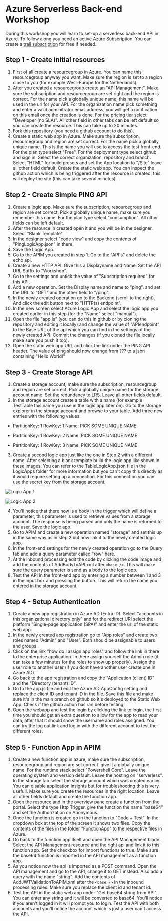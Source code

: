 # Azure Serverless Back-end Workshop

During this workshop you will learn to set-up a serverless back-end API in Azure. To follow along you need an active Azure Subscription. You can create a [trail subscription](https://azure.microsoft.com/en-us/pricing/offers/ms-azr-0044p/) for free if needed.

## Step 1 - Create initial resources

1. First of all create a resourcegroup in Azure. You can name this resourcegroup anyway you want. Make sure the region is set to a region close to you (for example West-Europe for the Netherlands).
2. After you created a resourcegroup create an "API Management". Make sure the subscription and resourcegroup are set right and the region is correct. For the name pick a globally unique name, this name will be used in the url for your API. For the organization name pick something and enter a valid adminitrator email address, you will get a notification on this email once the creation is done. For the pricing tier select "Developer (no SLA)". All other field in other tabs can be left default so you can create the resource. This can take up to 20 minutes.
3. Fork this repository (you need a github account to do this).
4. Create a static web app in Azure. Make sure the subscription, resourcegroup and region are set correct. For the name pick a globally unique name. This is the name you will use to access the test front-end. For the plan type select "Free". For the deployment type select github and sign in. Select the correct organization, repository and branch. Select "HTML" for build presets and set the App location to "/Site" leave all other field default. Create the static web app. You can inspect the github action which is being triggered after the resource is created, this will deploy the site (this can take several minutes).

## Step 2 - Create Simple PING API

1. Create a logic app. Make sure the subscription, resourcegroup and region are set correct. Pick a globally unique name, make sure you remember this name. For the plan type select "consumption". All other fields can be left default.
2. After the resource in created open it and you will be in the designer. Select "Blank Template".
3. In the designer select "code view" and copy the contents of "PingLogicApp.json" in there.
4. Save the Logic App.
5. Go to the APIM you created in step 1. Go to the "API's" and delete the echo api.
6. Create a new HTTP API. Give this a Displayname and Name. Set the API URL Suffix to  "Workshop".
7. Go to the settings and untick the value of "Subscription required" for this API.
8. Add a new operation. Set the Display name and name to "ping". and set the URL to "GET" and the other field to "/ping".
9. In the newly created operation go to the Backend (scroll to the right). And click the edit button next to "HTTP(s) endpoint".
10. In the new screen select Azure Logic App and select the logic app you created earlier in this step (for the "Name" select "manual").
11. Open the file "app.js" (you can do this in github or by cloning the repository and editing it locally) and change the value of "APIendpoint" to the Base URL of the api which you can find in the settings of the newly created API. Commit the changes (if you cloned the file locally make sure you push it too).
12. Open the static web app URL and click the link under the PING API header. The value of ping should now change from ??? to a json containing "Hello World!"

## Step 3 - Create Storage API

1. Create a storage account, make sure the subscription, resourcegroup and region are set correct. Pick a globally unique name for the storage account name. Set the redundancy to LRS. Leave all other fields default.
2. In the storage account create a table with a name (for example TestTable this name you use in the logic app later on).  Go to the storage explorer in the storage account and browse to your table. Add three new entries with the following values:

* PartitionKey: 1
RowKey: 1
Name: PICK SOME UNIQUE NAME

* PartitionKey: 1
RowKey: 2
Name: PICK SOME UNIQUE NAME

* PartitionKey: 1
RowKey: 3
Name: PICK SOME UNIQUE NAME

3. Create a second logic app just like the one in Step 2 with a different name. After selecting a blank template build the logic app like shown in these images. You can refer to the TableLogicApp.json file in the LogicApps folder for more information but you can't copy this directly as it would require setting up a connection. For this connection you can use the secret key from the storage account.

![Logic App 1](\Images\StorageLogicApp1.png)

![Logic App 2](\Images\StorageLogicApp2.png)

4. You'll notice that there now is a body in the trigger which will define a parameter, this parameter is used to retrieve values from a storage account. The response is being parsed and only the name is returned to the user. Save the logic app.
5. Go to APIM and create a new operation named "storage" and set this up in the same way as in step 2 but now link it to the newly created logic app.
6. In the front-end settings for the newly created operation go to the Query tab and add a query parameter called "row" here.
7. At the inbound processing edit the code by clicking the code image and add the contents of AddBodyToAPI.xml after `<base />`. This will make sure the query parameter is send as a body to the logic app.
8. Test the API in the front-end app by entering a number between 1 and 3 in the input box and pressing the button. This will return the name you entered in the storage account.

## Step 4 - Setup Authentication

1. Create a new app registration in Azure AD (Entra ID). Select "accounts in this organizational directory only" and for the redirect URI select the platform "Single-page application (SPA)" and enter the url of the static web app.
2. In the newly created app registration go to "App roles" and create two roles named "Admin" and "User". Both should be assignable to users and groups.
3. Click on the link "how do I assign app roles" and follow the link in there to the enterprise application. In there assign yourself the Admin role (it can take a few minutes for the roles to show up properly). Assign the user role to another user (if you dont have another user create one in Azure AD).
4. Go back to the app registration and copy the "Application (client) ID" and the "Directory (tenant) ID".
5. Go to the app.js file and edit the Azure AD AppConfig setting and replace the client ID and tenant ID in the file. Save this file and make sure it's in the main branch on github so it's deployed to the Static Web App. Check if the github action has ran before testing.
6. Open the webapp and test the login by clicking the link to login, the first time you should get an extra question to allow for the app to read your data, after that it should show the username and roles assigned. You can try the log out link and log in with the different account to test the different roles.

## Step 5 - Function App in APIM

1. Create a new function app in azure, make sure the subscription, resourcegroup and region are set correct. give it a globally unique name. For the runtime stack select "Powershell Core". Leave the operating system and version default. Leave the hosting on "serverless". In the storage tab select the storage account which was created earlier. You can disable application insights but for troubleshooting this is very usefull. Make sure you create the resources in the right location. Leave all other fields default and create the function app.
2. Open the resource and in the overview pane create a function from the portal. Select the type Http Trigger. give the function the name "base64" and set the Authorization on Anonymous.
3. Once the function is created go in the function to "Code + Test". In the dropdown box at the top of the screen it shows two files. Copy the contents of the files in the folder "FunctionApp" to the respective files in Azure.
4. Go back to the function app itself and open the API Management blade. Select the API Management resource and the right api and link it to this function app. Set the checkbox for import functions to true. Make sure the base64 function is imported in the API management as a function app.
5. As you notice now the api is imported as a POST command. Open the API management and go to the API, change it to GET instead. Also add a query with the name "string". Add the contents of AddJWTValidationToAPIM.xml after the `<base />` in the inbound processing rules. Make sure you replace the client id and tenant id.
6. Test the API in the static web app under "Get base64 string from API". You can enter any string and it will be converted to base64. You'll notice if you aren't logged in it will prompt you to login. Test the API with both accounts and you'll notice the account which is just a user can't access the API.
